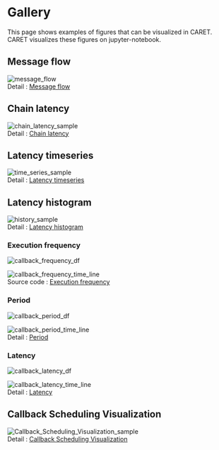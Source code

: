# Gallery

This page shows examples of figures that can be visualized in CARET.
CARET visualizes these figures on jupyter-notebook.

## Message flow

![message_flow](./imgs/message_flow_sample.png)<br>
Detail : [Message flow](visualization/visualization_api/message_flow.md)

## Chain latency

![chain_latency_sample](./imgs/chain_latency_sample.png)<br>
Detail : [Chain latency](visualization/visualization_api/chain_latency.md)

## Latency timeseries

![time_series_sample](./imgs/time_series_sample.png)<br>
Detail : [Latency timeseries](visualization/visualization_api/latency_time_series.md)

## Latency histogram

![history_sample](./imgs/history_sample.png)<br>
Detail : [Latency histogram](visualization\visualization_api\latency_histogram.md)

### Execution frequency

![callback_frequency_df](./imgs/callback_frequency_df.png)

![callback_frequency_time_line](./imgs/callback_frequency_time_line.png)<br>
Source code : [Execution frequency](visualization\visualization_api/callback_information.md#execution-frequency)

### Period

![callback_period_df](./imgs/callback_period_df.png)

![callback_period_time_line](./imgs/callback_period_time_line.png)<br>
Detail : [Period](visualization\visualization_api/callback_information.md#period)

### Latency

![callback_latency_df](./imgs/callback_latency_df.png)

![callback_latency_time_line](./imgs/callback_latency_time_line.png)<br>
Detail : [Latency](visualization\visualization_api/callback_information.md#latency)

## Callback Scheduling Visualization

![Callback_Scheduling_Visualization_sample](./imgs/callback_sched_sample.png)<br>
Detail : [Callback Scheduling Visualization](visualization\visualization_api\callback_scheduling_visualization.md)


